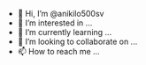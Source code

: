 - 👋 Hi, I’m @anikilo500sv
- 👀 I’m interested in ...
- 🌱 I’m currently learning ...
- 💞️ I’m looking to collaborate on ...
- 📫 How to reach me ...

<!---
anikilo500sv/anikilo500sv is a ✨ special ✨ repository because its `README.md` (this file) appears on your GitHub profile.
You can click the Preview link to take a look at your changes.
--->

